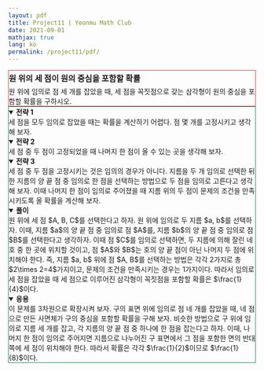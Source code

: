```yaml
---
layout: pdf
title: Project11 | Yeonmu Math Club
date: 2021-09-01
mathjax: true
lang: ko
permalink: /project11/pdf/
---
```

<div id="accordion">
  <div id="collapseOne" class="collapse show" data-bs-parent="#accordion">
    <div class="card-body" style="border: 1px solid rgb(220, 53, 69);">
     <h3 style="margin: 0.2em 0 0.3em 0;">원 위의 세 점이 원의 중심을 포함할 확률</h3>
     <redbox style="margin: 0.5em 0 1.2em 0;">원 위에 임의로 점 세 개를 잡았을 때, 세 점을 꼭짓점으로 갖는 삼각형이 원의 중심을 포함할 확률을 구하시오.</redbox>
    </div>
  </div>
  <div id="collapseTwo" class="collapse show" data-bs-parent="#accordion">
    <div class="card-body" style="border: 1px solid rgb(25, 135, 84);">
      <greenbox><details open><summary><b>전략 1</b></summary>세 점을 모두 임의로 잡았을 때는 확률을 계산하기 어렵다. 점 몇 개를 고정시키고 생각해 보자.</details></greenbox>
      <greenbox><details open><summary><b>전략 2</b></summary>세 점 중 두 점이 고정되었을 때 나머지 한 점이 올 수 있는 곳을 생각해 보자.</details></greenbox>
      <greenbox><details open><summary><b>전략 3</b></summary>세 점 중 두 점을 고정시키는 것은 임의의 경우가 아니다. 지름을 두 개 임의로 선택한 뒤 한 지름의 양 끝 점 중 임의로 한 점을 선택하는 방법으로 두 점을 임의로 고른다고 생각해 보자. 이때 나머지 한 점이 임의로 주어졌을 때 지름 위의 두 점이 문제의 조건을 만족시키도록 올 확률을 계산해 보자.</details></greenbox>
      <purplebox><details open><summary><b>풀이</b></summary>원 위에 세 점 $A, B, C$를 선택한다고 하자. 원 위에 임의로 두 지름 $a, b$를 선택하자. 이때, 지름 $a$의 양 끝 점 중 임의로 점 $A$를, 지름 $b$의 양 끝 점 중 임의로 점 $B$를 선택한다고 생각하자. 이때 점 $C$를 임의로 선택하면, 두 지름에 의해 잘린 네 호 중 한 곳에 위치할 것이고, 점 $A$와 $B$는 호의 양 끝 점이 아닌 나머지 두 점에 위치해야 한다. 즉, 지름 $a, b$ 위에 점 $A, B$를 선택하는 방법은 각각 2가지로 총 $2\times 2=4$가지이고, 문제의 조건을 만족시키는 경우는 1가지이다. 따라서 임의로 세 점을 잡았을 때 세 점으로 이루어진 삼각형이 꼭짓점을 포함할 확률은 $\frac{1}{4}$이다.
      </details></purplebox>
      <purplebox><details open><summary><b>응용</b></summary>이 문제를 3차원으로 확장시켜 보자. 구의 표면 위에 임의로 점 네 개를 잡았을 때, 네 점으로 만든 사면체가 구의 중심을 포함할 확률을 구해 보자. 비슷한 방법으로 구 위에 임의로 지름 세 개를 잡고, 각 지름의 양 끝 점 중 하나에 한 점을 잡는다고 하자. 이때, 나머지 한 점이 임의로 주어지면 지름으로 나누어진 구 표면에서 그 점을 포함한 면의 반대쪽에 세 점이 위치해야 한다. 따라서 확률은 각각 $\frac{1}{2}$이므로 $\frac{1}{8}$이다.</details></purplebox>
    </div>  
  </div>
</div>

